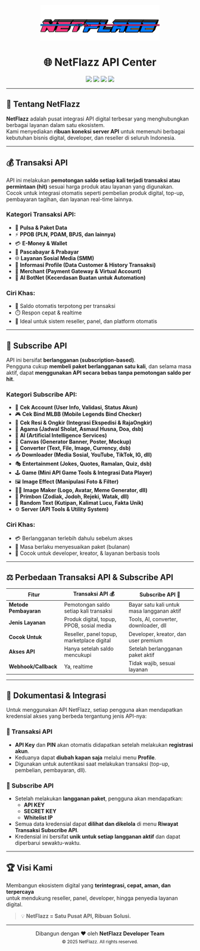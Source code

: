 <p align="center">
  <img src="https://github.com/Twentytwoaio/netflazz-api/blob/main/logo.png" alt="NetFlazz Logo" width="320" />
</p>

<h1 align="center">🌐 NetFlazz API Center</h1>

<p align="center">
  <img src="https://img.shields.io/badge/🔥-Pusat%20API%20Server%20Terbanyak-critical" />
  <img src="https://img.shields.io/badge/⚡-High%20Performance-blueviolet" />
  <img src="https://img.shields.io/badge/🔒-Secure%20Integration-brightgreen" />
  <img src="https://img.shields.io/badge/📊-Real%20Time%20Status-orange" />
</p>

---

## 🚀 Tentang NetFlazz
**NetFlazz** adalah pusat integrasi API digital terbesar yang menghubungkan berbagai layanan dalam satu ekosistem.  
Kami menyediakan **ribuan koneksi server API** untuk memenuhi berbagai kebutuhan bisnis digital, developer, dan reseller di seluruh Indonesia.

---

## 💰 Transaksi API
API ini melakukan **pemotongan saldo setiap kali terjadi transaksi atau permintaan (hit)** sesuai harga produk atau layanan yang digunakan.  
Cocok untuk integrasi otomatis seperti pembelian produk digital, top-up, pembayaran tagihan, dan layanan real-time lainnya.

### Kategori Transaksi API:
- 📱 **Pulsa & Paket Data**  
- ⚡ **PPOB (PLN, PDAM, BPJS, dan lainnya)**  
- 💳 **E-Money & Wallet**  
- 📡 **Pascabayar & Prabayar**  
- 🌐 **Layanan Sosial Media (SMM)**  
- 🧾 **Informasi Profile (Data Customer & History Transaksi)**  
- 🏦 **Merchant (Payment Gateway & Virtual Account)**  
- 🤖 **AI BotNet (Kecerdasan Buatan untuk Automation)**  

### Ciri Khas:
- 🔁 Saldo otomatis terpotong per transaksi  
- ⏱️ Respon cepat & realtime  
- 🧩 Ideal untuk sistem reseller, panel, dan platform otomatis

---

## 🔑 Subscribe API
API ini bersifat **berlangganan (subscription-based)**.  
Pengguna cukup **membeli paket berlangganan satu kali**, dan selama masa aktif, dapat **menggunakan API secara bebas tanpa pemotongan saldo per hit**.

### Kategori Subscribe API:
- 🧍 **Cek Account (User Info, Validasi, Status Akun)**  
- 🎮 **Cek Bind MLBB (Mobile Legends Bind Checker)**  
- 🚚 **Cek Resi & Ongkir (Integrasi Ekspedisi & RajaOngkir)**  
- 🕋 **Agama (Jadwal Sholat, Asmaul Husna, Doa, dsb)**  
- 🧠 **AI (Artificial Intelligence Services)**  
- 🎨 **Canvas (Generator Banner, Poster, Mockup)**  
- 🔄 **Converter (Text, File, Image, Currency, dsb)**  
- 📥 **Downloader (Media Sosial, YouTube, TikTok, IG, dll)**  
- 🎭 **Entertainment (Jokes, Quotes, Ramalan, Quiz, dsb)**  
- 🕹️ **Game (Mini API Game Tools & Integrasi Data Player)**  
- 🖼️ **Image Effect (Manipulasi Foto & Filter)**  
- 🧑‍🎨 **Image Maker (Logo, Avatar, Meme Generator, dll)**  
- 🔮 **Primbon (Zodiak, Jodoh, Rejeki, Watak, dll)**  
- 📝 **Random Text (Kutipan, Kalimat Lucu, Fakta Unik)**  
- ⚙️ **Server (API Tools & Utility System)**  

### Ciri Khas:
- 💳 Berlangganan terlebih dahulu sebelum akses  
- 📅 Masa berlaku menyesuaikan paket (bulanan)  
- 🧰 Cocok untuk developer, kreator, & layanan berbasis tools  

---

## ⚖️ Perbedaan **Transaksi API** & **Subscribe API**

| Fitur                        | Transaksi API 💰                            | Subscribe API 🔑                           |
|------------------------------|---------------------------------------------|--------------------------------------------|
| **Metode Pembayaran**        | Pemotongan saldo setiap kali transaksi      | Bayar satu kali untuk masa langganan aktif |
| **Jenis Layanan**            | Produk digital, topup, PPOB, sosial media   | Tools, AI, converter, downloader, dll      |
| **Cocok Untuk**              | Reseller, panel topup, marketplace digital  | Developer, kreator, dan user premium       |
| **Akses API**                | Hanya setelah saldo mencukupi               | Setelah berlangganan paket aktif           |
| **Webhook/Callback**         | Ya, realtime                                | Tidak wajib, sesuai layanan                |

---

## 📎 Dokumentasi & Integrasi
Untuk menggunakan API NetFlazz, setiap pengguna akan mendapatkan kredensial akses yang berbeda tergantung jenis API-nya:

### 🔹 Transaksi API
- **API Key** dan **PIN** akan otomatis didapatkan setelah melakukan **registrasi akun**.  
- Keduanya dapat **diubah kapan saja** melalui menu **Profile**.  
- Digunakan untuk autentikasi saat melakukan transaksi (top-up, pembelian, pembayaran, dll).

### 🔹 Subscribe API
- Setelah melakukan **langganan paket**, pengguna akan mendapatkan:
  - **API KEY**  
  - **SECRET KEY**  
  - **Whitelist IP**
- Semua data kredensial dapat **dilihat dan dikelola** di menu **Riwayat Transaksi Subscribe API**.  
- Kredensial ini bersifat **unik untuk setiap langganan aktif** dan dapat diperbarui sewaktu-waktu.

---

## 🏆 Visi Kami
Membangun ekosistem digital yang **terintegrasi, cepat, aman, dan terpercaya**  
untuk mendukung reseller, panel, developer, hingga penyedia layanan digital.  

> 💡 **NetFlazz = Satu Pusat API, Ribuan Solusi.**

---

<p align="center">
  Dibangun dengan ❤️ oleh <b>NetFlazz Developer Team</b><br/>
  <sub>© 2025 NetFlazz. All rights reserved.</sub>
</p>
